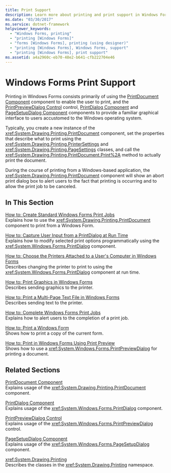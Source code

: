 ```yaml
---
title: Print Support
description: Learn more about printing and print support in Windows Forms, which primarily consists of using four components.
ms.date: "03/30/2017"
ms.service: dotnet-framework
helpviewer_keywords: 
  - "Windows Forms, printing"
  - "printing [Windows Forms]"
  - "forms [Windows Forms], printing (using designer)"
  - "printing [Windows Forms], Windows Forms, support"
  - "printing [Windows Forms], print support"
ms.assetid: a4a2960c-eb70-48e2-b641-cfb222704e46
---
```

# Windows Forms Print Support

Printing in Windows Forms consists primarily of using the [PrintDocument Component](../controls/printdocument-component-windows-forms.md) component to enable the user to print, and the [PrintPreviewDialog Control](../controls/printpreviewdialog-control-windows-forms.md) control, [PrintDialog Component](../controls/printdialog-component-windows-forms.md) and [PageSetupDialog Component](../controls/pagesetupdialog-component-windows-forms.md) components to provide a familiar graphical interface to users accustomed to the Windows operating system.  
  
 Typically, you create a new instance of the <xref:System.Drawing.Printing.PrintDocument> component, set the properties that describe what to print using the <xref:System.Drawing.Printing.PrinterSettings> and <xref:System.Drawing.Printing.PageSettings> classes, and call the <xref:System.Drawing.Printing.PrintDocument.Print%2A> method to actually print the document.  
  
 During the course of printing from a Windows-based application, the <xref:System.Drawing.Printing.PrintDocument> component will show an abort print dialog box to alert users to the fact that printing is occurring and to allow the print job to be canceled.  
  
## In This Section  

 [How to: Create Standard Windows Forms Print Jobs](how-to-create-standard-windows-forms-print-jobs.md)  
 Explains how to use the <xref:System.Drawing.Printing.PrintDocument> component to print from a Windows Form.  
  
 [How to: Capture User Input from a PrintDialog at Run Time](how-to-capture-user-input-from-a-printdialog-at-run-time.md)  
 Explains how to modify selected print options programmatically using the <xref:System.Windows.Forms.PrintDialog> component.  
  
 [How to: Choose the Printers Attached to a User's Computer in Windows Forms](how-to-choose-the-printers-attached-to-user-computer-in-windows-forms.md)  
 Describes changing the printer to print to using the <xref:System.Windows.Forms.PrintDialog> component at run time.  
  
 [How to: Print Graphics in Windows Forms](how-to-print-graphics-in-windows-forms.md)  
 Describes sending graphics to the printer.  
  
 [How to: Print a Multi-Page Text File in Windows Forms](how-to-print-a-multi-page-text-file-in-windows-forms.md)  
 Describes sending text to the printer.  
  
 [How to: Complete Windows Forms Print Jobs](how-to-complete-windows-forms-print-jobs.md)  
 Explains how to alert users to the completion of a print job.  
  
 [How to: Print a Windows Form](how-to-print-a-windows-form.md)  
 Shows how to print a copy of the current form.  
  
 [How to: Print in Windows Forms Using Print Preview](how-to-print-in-windows-forms-using-print-preview.md)  
 Shows how to use a <xref:System.Windows.Forms.PrintPreviewDialog> for printing a document.  
  
## Related Sections  

 [PrintDocument Component](../controls/printdocument-component-windows-forms.md)  
 Explains usage of the <xref:System.Drawing.Printing.PrintDocument> component.  
  
 [PrintDialog Component](../controls/printdialog-component-windows-forms.md)  
 Explains usage of the <xref:System.Windows.Forms.PrintDialog> component.  
  
 [PrintPreviewDialog Control](../controls/printpreviewdialog-control-windows-forms.md)  
 Explains usage of the <xref:System.Windows.Forms.PrintPreviewDialog> control.  
  
 [PageSetupDialog Component](../controls/pagesetupdialog-component-windows-forms.md)  
 Explains usage of the <xref:System.Windows.Forms.PageSetupDialog> component.  
  
 <xref:System.Drawing.Printing>  
 Describes the classes in the <xref:System.Drawing.Printing> namespace.
